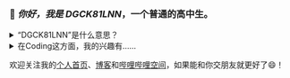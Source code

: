 ### 👋 _你好，我是 __DGCK81LNN___，一个普通的高中生。

<details><summary>“DGCK81LNN”是什么意思？</summary>

“DGCK”是一个团队（大干草块）的缩写。这是一个由四个核心成员（很久很久以前还有一些其他成员）组成的小队，我们四人曾在一个Minecraft服务器中度过一段欢乐的时光。“81”和“LNN”是我的两种成员代号（十六进制编码和字母代号）。

</details>

<details><summary>在Coding这方面，我的兴趣有……</summary>

  - 网页前端

    习惯使用Vue.js或原生JS进行开发，平时喜欢制作一些实用工具之类的玩意儿。

  - Python、Ruby

    前段时间粗略了解了一些Ruby的基础知识，能对着文档写出Ruby程序（笑）。我常常用程序解决在其他爱好（音乐、音游）中遇到的一些小问题。

  - Unity

    听说过<em>跳舞的线</em>吗？这是一款节奏类游戏，可惜由于资金不足已经停止了开发。我希望用Unity制作出好用的饭制（FanMade）开发环境（模板），在舞线饭制圈出头，改变这个圈子里混乱（指代码可读性差（确信））的现状。

  - Esolangs

    _深奥编程语言_ 真是迷人，刷新了人们对“编程语言”的认知。我最喜欢的Esolangs是 _[brainfuck](https://esolangs.org/wiki/brainfuck)_、_[Befunge-93](https://esolangs.org/wiki/Befunge)_ 和 _[文言](https://github.com/wenyan-lang/wenyan)_。
    
</details>

欢迎关注我的[个人首页](https://dgck81lnn.github.io)、[博客](https://dgck81lnn.github.io/blog)和[哔哩哔哩空间](https://space.bilibili.com/328066747)，如果能和你交朋友就更好了😄！
